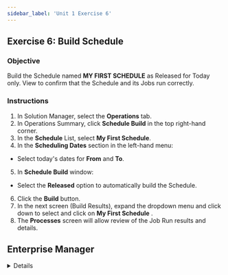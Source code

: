 ```yaml
---
sidebar_label: 'Unit 1 Exercise 6'
---
```


## Exercise 6: Build Schedule

### Objective

Build the Schedule named **MY FIRST SCHEDULE** as Released for Today only. View to confirm that the Schedule and its Jobs run correctly.

### Instructions

1.	In Solution Manager, select the **Operations** tab.
2.  In Operations Summary, click **Schedule Build** in the top right-hand corner.
3.  In the **Schedule** List, select **My First Schedule**.
4.	In the **Scheduling Dates** section in the left-hand menu:
  *	Select today's dates for **From** and **To**. 
5.	In **Schedule Build** window:
  * Select the **Released** option to automatically build the Schedule.
6. Click the **Build** button.
7.	In the next screen (Build Results), expand the dropdown menu and click down to select and click on **My First Schedule** .
8.	The **Processes** screen will allow review of the Job Run results and details.


## Enterprise Manager

<details>

:::tip [Walkthrough Video - Unit 1 Exercise 6](../static/videobasic/U1E6.mp4)

:::

1.	Under the **Operation** topic, Double-Click on **Schedule Build**. 
2.	In the **Schedule Selection** section, select **My First Schedule** to build.
3.	In the **Scheduling Dates** section:
  *	Click the **Calendar** button (to the right of the textbox) to select the **date** from the monthly Calendar (Today for Start and Stop). 
4.	Click the **Build** button.
5.	In the **Build Properties** window:
  * Mark the **Released** option button to automatically build the Schedule
6.	Click the **OK** button.
7.	Close the **Build Schedules** screen.
8.	Under the **Operation** topic, Double-Click on **Matrix**.
  *	Verify that the Schedule **My First Schedule** has successfully completed.
  *	Close the **Matrix** view window.

</details>
